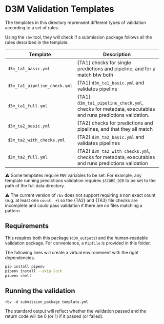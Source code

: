 # D3M Validation Templates

The templates in this directory reprensent different types of validation according to a set of rules.

Using the `rbv` tool, they will check if a submission package follows all the rules described in the template. 

| Template                     | Description |
| ---                          | ----------- |
| `d3m_ta1_basic.yml`          | {TA1} checks for single predictions and pipeline, and for a match btw both |
| `d3m_ta1_pipeline_check.yml` | {TA1} `d3m_ta1_basic.yml` and validates pipeline|
| `d3m_ta1_full.yml`           | {TA1} `d3m_ta1_pipeline_check.yml`, checks for metadata, executables and runs predictions validation. |
| `d3m_ta2_basic.yml`          | {TA2} checks for predictions and pipelines, and that they all match |
| `d3m_ta2_with_checks.yml`    | {TA2} `d3m_ta2_basic.yml` and validates pipelines |
| `d3m_ta2_full.yml`           | {TA2} `d3m_ta2_with_checks.yml`, checks for metadata, executables and runs predictions validation|

:warning: Some templates require `ENV` variables to be set. For example, any template running
predictions validation requires `$SCORE_DIR` to be set to the path of the full data directory.

:warning: The current version of `rbv` does not support requiring a non exact count (e.g. at least one `count: +`)
so the {TA2} and {TA3} file checks are incomplete and could pass validation if there are *no* files matching a pattern.

## Requirements

This requires both this package (`d3m_outputs`) and the human-readable validation package.
For convenience, a `Pipfile` is provided in this folder.

The following lines will create a virtual environement with the right dependencies.

```bash
pip install pipenv
pipenv install --skip-lock
pipenv shell
```

## Running the validation

```
rbv -d submission_package template.yml
```

The standard output will reflect whether the validation
passed and the return code will be 0 (or 1) if it passed (or failed).
